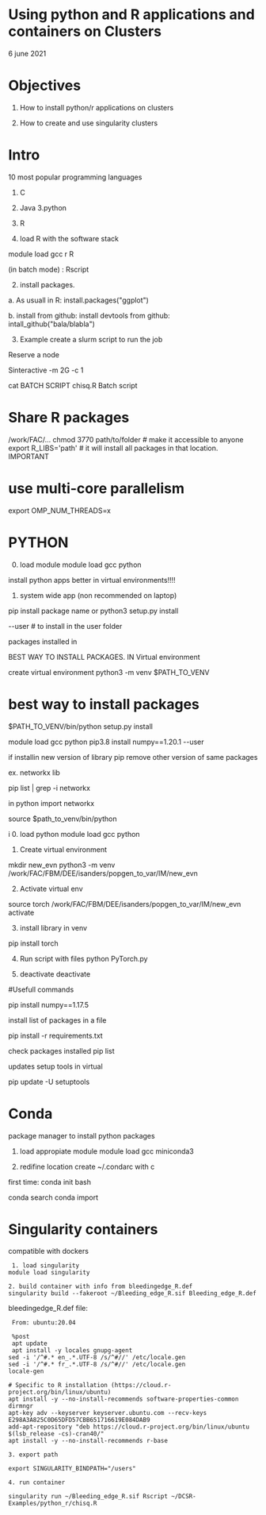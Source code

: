 # Using python and R applications and containers on Clusters
 6 june 2021
 
 
 
 # Objectives
 1. How to install python/r applications on clusters
 
 2. How to create and use singularity clusters
 
 
 # Intro
 
 10 most popular programming languages
 
 1. C 
 2. Java
 3.python 
 7. R




1. load R with the software stack

module load gcc r
R

(in batch mode) : Rscript

2. install packages. 
 
a. As usuall in R: install.packages("ggplot")

b. install from github:
install devtools 
from github:  intall_github("bala/blabla")


3. Example create a slurm script to run the job



Reserve a node

Sinteractive -m 2G -c 1

cat BATCH SCRIPT chisq.R
Batch script


# Share R packages

/work/FAC/...
chmod 3770 path/to/folder  # make it accessible to anyone
export R_LIBS='path' # it will install all packages in that location. IMPORTANT

# use multi-core parallelism

export OMP_NUM_THREADS=x


# PYTHON

0. load module
module load gcc python

install python apps better in virtual environments!!!!

1. system wide app (non recommended on laptop)

pip install package name
or
python3 setup.py install

--user # to install in the user folder

packages installed in

BEST WAY TO INSTALL PACKAGES. IN Virtual environment

create virtual environment
python3 -m venv $PATH_TO_VENV

# best way to install packages
$PATH_TO_VENV/bin/python setup.py install

module load gcc python
pip3.8 install numpy==1.20.1 --user

if installin new version of library pip remove other version of same packages



ex. networkx lib

pip list | grep -i networkx

in python
import networkx 

source $path_to_venv/bin/python


i
0. load python
     module load gcc python
1. Create virtual environment

mkdir new_evn
python3 -m venv /work/FAC/FBM/DEE/isanders/popgen_to_var/IM/new_evn

2. Activate virtual env

source torch /work/FAC/FBM/DEE/isanders/popgen_to_var/IM/new_evn activate

3. install library in venv

pip install torch

4. Run script with files
python PyTorch.py

5. deactivate 
deactivate



#Usefull commands

pip install numpy==1.17.5

install list of packages in a file

pip install -r requirements.txt

check packages installed
pip list

updates setup tools in virtual

pip update -U setuptools



# Conda
package manager to install python packages


1. load appropiate module
module load gcc miniconda3

2. redifine location create ~/.condarc with c

first time: conda init bash


conda search 
conda import


# Singularity containers

compatible with dockers


     1. load singularity
    module load singularity

    2. build container with info from bleedingedge_R.def
    singularity build --fakeroot ~/Bleeding_edge_R.sif Bleeding_edge_R.def

bleedingedge_R.def file:
     
     From: ubuntu:20.04

     %post
     apt update
     apt install -y locales gnupg-agent
    sed -i '/^#.* en_.*.UTF-8 /s/^#//' /etc/locale.gen
    sed -i '/^#.* fr_.*.UTF-8 /s/^#//' /etc/locale.gen
    locale-gen

    # Specific to R installation (https://cloud.r-project.org/bin/linux/ubuntu)
    apt install -y --no-install-recommends software-properties-common dirmngr
    apt-key adv --keyserver keyserver.ubuntu.com --recv-keys E298A3A825C0D65DFD57CBB651716619E084DAB9
    add-apt-repository "deb https://cloud.r-project.org/bin/linux/ubuntu $(lsb_release -cs)-cran40/"
    apt install -y --no-install-recommends r-base

    3. export path

    export SINGULARITY_BINDPATH="/users"

    4. run container

    singularity run ~/Bleeding_edge_R.sif Rscript ~/DCSR-Examples/python_r/chisq.R





 
